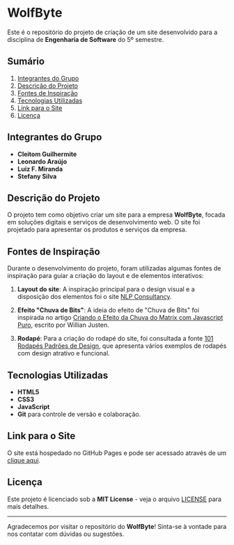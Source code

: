 # WolfByte

Este é o repositório do projeto de criação de um site desenvolvido para a disciplina de **Engenharia de Software** do 5º semestre.

## Sumário
1. [Integrantes do Grupo](#integrantes-do-grupo)
2. [Descrição do Projeto](#descrição-do-projeto)
3. [Fontes de Inspiração](#fontes-de-inspiração)
4. [Tecnologias Utilizadas](#tecnologias-utilizadas)
5. [Link para o Site](#link-para-o-site)
6. [Licença](#licença)

## Integrantes do Grupo
- **Cleitom Guilhermite**
- **Leonardo Araújo**
- **Luiz F. Miranda**
- **Stefany Silva**

## Descrição do Projeto
O projeto tem como objetivo criar um site para a empresa **WolfByte**, focada em soluções digitais e serviços de desenvolvimento web. O site foi projetado para apresentar os produtos e serviços da empresa.

## Fontes de Inspiração
Durante o desenvolvimento do projeto, foram utilizadas algumas fontes de inspiração para guiar a criação do layout e de elementos interativos:

1. **Layout do site**: A inspiração principal para o design visual e a disposição dos elementos foi o site [NLP Consultancy](https://nlpconsultancy.com/).
   
2. **Efeito "Chuva de Bits"**: A ideia do efeito de "Chuva de Bits" foi inspirada no artigo [Criando o Efeito da Chuva do Matrix com Javascript Puro](https://willianjusten.com.br/criando-o-efeito-da-chuva-do-matrix-com-javascript-puro), escrito por Willian Justen.

3. **Rodapé**: Para a criação do rodapé do site, foi consultada a fonte [101 Rodapés Padrões de Design](https://ember.com.br/101-rodapes-padroes-de-design/?srsltid=AfmBOop2WOWZRXUbcnZ2832lwbQcHQ28i0PR2mIyXW8YmVrvex4kD7uK), que apresenta vários exemplos de rodapés com design atrativo e funcional.

## Tecnologias Utilizadas
- **HTML5**
- **CSS3**
- **JavaScript**
- **Git** para controle de versão e colaboração.

## Link para o Site
O site está hospedado no GitHub Pages e pode ser acessado através de um [clique aqui](https://lfelipemi.github.io/WolfByte/home.html).


## Licença

Este projeto é licenciado sob a **MIT License** - veja o arquivo [LICENSE](LICENSE) para mais detalhes.

---

Agradecemos por visitar o repositório do **WolfByte**! Sinta-se à vontade para nos contatar com dúvidas ou sugestões.

